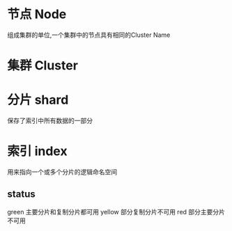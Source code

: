 # 节点 Node
组成集群的单位,一个集群中的节点具有相同的Cluster Name

# 集群 Cluster

# 分片 shard
保存了索引中所有数据的一部分

# 索引 index
用来指向一个或多个分片的逻辑命名空间

## status
green 主要分片和复制分片都可用
yellow 部分复制分片不可用
red 部分主要分片不可用
